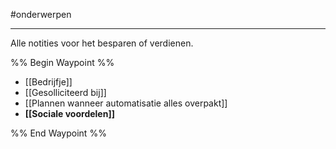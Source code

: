 #onderwerpen 

---
Alle notities voor het besparen of verdienen.

%% Begin Waypoint %%
- [[Bedrijfje]]
- [[Gesolliciteerd bij]]
- [[Plannen wanneer automatisatie alles overpakt]]
- **[[Sociale voordelen]]**

%% End Waypoint %%
